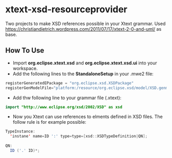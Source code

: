# xtext-xsd-resourceprovider
Two projects to make XSD references possible in your Xtext grammar. Used https://christiandietrich.wordpress.com/2011/07/17/xtext-2-0-and-uml/ as base.

## How To Use
- Import __org.eclipse.xtext.xsd__ and __org.eclipse.xtext.xsd.ui__ into your workspace. 
- Add the following lines to the __StandaloneSetup__ in your .mwe2 file:
```java
registerGeneratedEPackage = "org.eclipse.xsd.XSDPackage"
registerGenModelFile="platform:/resource/org.eclipse.xsd/model/XSD.genmodel"
```
- Add thw following line to your grammar file (.xtext):
```java
import "http://www.eclipse.org/xsd/2002/XSD" as xsd
```
- Now you Xtext can use references to elments defined in XSD files. The follow rule is for example possible:
```java
TypeInstance:
  'instane' name=ID ':' type=type=[xsd::XSDTypeDefinition|QN];
  
QN:
  ID ('.' ID)*;
```
